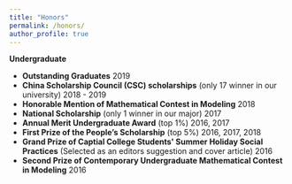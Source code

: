 ```yaml
---
title: "Honors"
permalink: /honors/
author_profile: true
---
```


**Undergraduate**

* **Outstanding Graduates**   2019
* **China Scholarship Council (CSC) scholarships** (only 17 winner in our university)   2018 - 2019
* **Honorable Mention of Mathematical Contest in Modeling**   2018
* **National Scholarship** (only 1 winner in our major)   2017
* **Annual Merit Undergraduate Award** (top 1%)   2016, 2017
* **First Prize of the People’s Scholarship** (top 5%)   2016, 2017, 2018
* **Grand Prize of Captial College Students' Summer Holiday Social Practices** (Selected as an editors suggestion and cover article)   2016
* **Second Prize of Contemporary Undergraduate Mathematical Contest in Modeling**   2016
